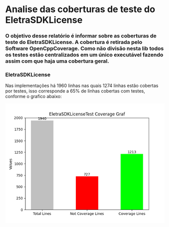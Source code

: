 # Analise das coberturas de teste do EletraSDKLicense

### O objetivo desse relatório é informar sobre as coberturas de teste do EletraSDKLicense. A cobertura é retirada pelo Software OpenCppCoverage. Como não divisão nesta lib todos os testes estão centralizados em um único executável fazendo assim com que haja uma cobertura geral.

### EletraSDKLicense
Nas implementações há 1960 linhas nas quais 1274 linhas estão cobertas por testes, isso corresponde a 65% de linhas cobertas com testes, conforme o grafico abaixo:

![Gráfico das cobeturas de teste do EletraSDKLicense](https://github.com/RaulSouza27/CoverageTestSDKLicense/blob/main/Images/EletraSDKLicense.png)